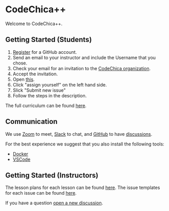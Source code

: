 # CodeChica++

Welcome to CodeChica++.

## Getting Started (Students)

1. [Register](https://github.com/signup) for a GitHub account.
1. Send an email to your instructor and include the Username that you chose.
1. Check your email for an invitation to the [CodeChica organization][organization].
1. Accept the invitation.
1. Open [this](https://github.com/CodeChica/plus-plus/issues/new?assignees=&labels=&template=0x01.md&title=Lesson+0x01).
1. Click "assign yourself" on the left hand side.
1. Slick "Submit new issue"
1. Follow the steps in the description.

The full curriculum can be found [here][curriculum].

## Communication

We use [Zoom][zoom] to meet, [Slack][slack] to chat, and [GitHub][organization] to have
[discussions][new-discussion].

For the best experience we suggest that you also install the following tools:

* [Docker][docker]
* [VSCode][vscode]

## Getting Started (Instructors)

The lesson plans for each lesson can be found [here][lessons].
The issue templates for each issue can be found [here][issues].

If you have a question [open a new discussion][new-discussion].

[curriculum]: https://github.com/CodeChica/plus-plus/issues/new/choose
[docker]: https://docs.docker.com/get-docker/
[issues]: /.github/ISSUE_TEMPLATE
[lessons]: /doc/lessons
[new-discussion]: https://github.com/CodeChica/plus-plus/discussions
[organization]: https://github.com/CodeChica
[slack]: https://codechica-plus-plus.slack.com/
[vscode]: https://code.visualstudio.com/
[zoom]: https://zoom.us/
